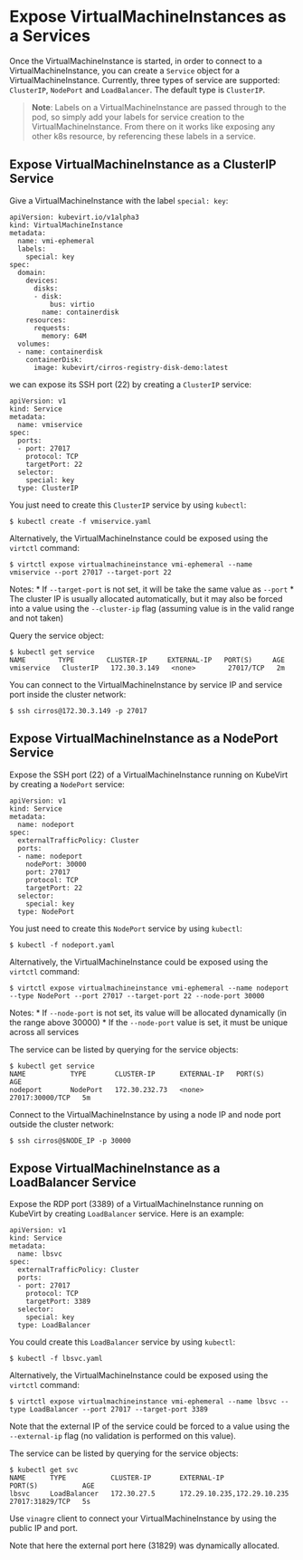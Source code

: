 Expose VirtualMachineInstances as a Services
============================================

Once the VirtualMachineInstance is started, in order to connect to a
VirtualMachineInstance, you can create a `Service` object for a
VirtualMachineInstance. Currently, three types of service are supported:
`ClusterIP`, `NodePort` and `LoadBalancer`. The default type is
`ClusterIP`.

> **Note**: Labels on a VirtualMachineInstance are passed through to the
> pod, so simply add your labels for service creation to the
> VirtualMachineInstance. From there on it works like exposing any other
> k8s resource, by referencing these labels in a service.

Expose VirtualMachineInstance as a ClusterIP Service
----------------------------------------------------

Give a VirtualMachineInstance with the label `special: key`:

    apiVersion: kubevirt.io/v1alpha3
    kind: VirtualMachineInstance
    metadata:
      name: vmi-ephemeral
      labels:
        special: key
    spec:
      domain:
        devices:
          disks:
          - disk:
              bus: virtio
            name: containerdisk
        resources:
          requests:
            memory: 64M
      volumes:
      - name: containerdisk
        containerDisk:
          image: kubevirt/cirros-registry-disk-demo:latest

we can expose its SSH port (22) by creating a `ClusterIP` service:

    apiVersion: v1
    kind: Service
    metadata:
      name: vmiservice
    spec:
      ports:
      - port: 27017
        protocol: TCP
        targetPort: 22
      selector:
        special: key
      type: ClusterIP

You just need to create this `ClusterIP` service by using `kubectl`:

    $ kubectl create -f vmiservice.yaml

Alternatively, the VirtualMachineInstance could be exposed using the
`virtctl` command:

    $ virtctl expose virtualmachineinstance vmi-ephemeral --name vmiservice --port 27017 --target-port 22

Notes: \* If `--target-port` is not set, it will be take the same value
as `--port` \* The cluster IP is usually allocated automatically, but it
may also be forced into a value using the `--cluster-ip` flag (assuming
value is in the valid range and not taken)

Query the service object:

    $ kubectl get service
    NAME        TYPE        CLUSTER-IP     EXTERNAL-IP   PORT(S)     AGE
    vmiservice   ClusterIP   172.30.3.149   <none>        27017/TCP   2m

You can connect to the VirtualMachineInstance by service IP and service
port inside the cluster network:

    $ ssh cirros@172.30.3.149 -p 27017

Expose VirtualMachineInstance as a NodePort Service
---------------------------------------------------

Expose the SSH port (22) of a VirtualMachineInstance running on KubeVirt
by creating a `NodePort` service:

    apiVersion: v1
    kind: Service
    metadata:
      name: nodeport
    spec:
      externalTrafficPolicy: Cluster
      ports:
      - name: nodeport
        nodePort: 30000
        port: 27017
        protocol: TCP
        targetPort: 22
      selector:
        special: key
      type: NodePort

You just need to create this `NodePort` service by using `kubectl`:

    $ kubectl -f nodeport.yaml

Alternatively, the VirtualMachineInstance could be exposed using the
`virtctl` command:

    $ virtctl expose virtualmachineinstance vmi-ephemeral --name nodeport --type NodePort --port 27017 --target-port 22 --node-port 30000

Notes: \* If `--node-port` is not set, its value will be allocated
dynamically (in the range above 30000) \* If the `--node-port` value is
set, it must be unique across all services

The service can be listed by querying for the service objects:

    $ kubectl get service
    NAME           TYPE       CLUSTER-IP      EXTERNAL-IP   PORT(S)           AGE
    nodeport       NodePort   172.30.232.73   <none>        27017:30000/TCP   5m

Connect to the VirtualMachineInstance by using a node IP and node port
outside the cluster network:

    $ ssh cirros@$NODE_IP -p 30000

Expose VirtualMachineInstance as a LoadBalancer Service
-------------------------------------------------------

Expose the RDP port (3389) of a VirtualMachineInstance running on
KubeVirt by creating `LoadBalancer` service. Here is an example:

    apiVersion: v1
    kind: Service
    metadata:
      name: lbsvc
    spec:
      externalTrafficPolicy: Cluster
      ports:
      - port: 27017
        protocol: TCP
        targetPort: 3389
      selector:
        special: key
      type: LoadBalancer

You could create this `LoadBalancer` service by using `kubectl`:

    $ kubectl -f lbsvc.yaml

Alternatively, the VirtualMachineInstance could be exposed using the
`virtctl` command:

    $ virtctl expose virtualmachineinstance vmi-ephemeral --name lbsvc --type LoadBalancer --port 27017 --target-port 3389

Note that the external IP of the service could be forced to a value
using the `--external-ip` flag (no validation is performed on this
value).

The service can be listed by querying for the service objects:

    $ kubectl get svc
    NAME      TYPE           CLUSTER-IP       EXTERNAL-IP                   PORT(S)           AGE
    lbsvc     LoadBalancer   172.30.27.5      172.29.10.235,172.29.10.235   27017:31829/TCP   5s

Use `vinagre` client to connect your VirtualMachineInstance by using the
public IP and port.

Note that here the external port here (31829) was dynamically allocated.
